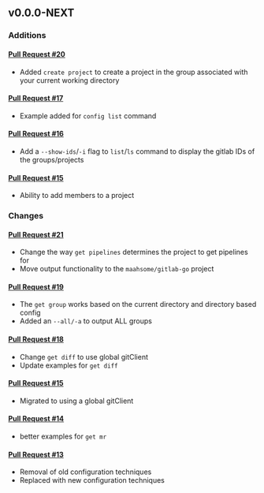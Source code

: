 ## v0.0.0-NEXT

### Additions

#### [Pull Request #20](https://github.com/Maahsome/gitlab-tool/pull/20)

- Added `create project` to create a project in the group associated with your current working directory

#### [Pull Request #17](https://github.com/Maahsome/gitlab-tool/pull/17)

- Example added for `config list` command

#### [Pull Request #16](https://github.com/Maahsome/gitlab-tool/pull/16)

- Add a `--show-ids`/`-i` flag to `list`/`ls` command to display the gitlab IDs of the groups/projects

#### [Pull Request #15](https://github.com/Maahsome/gitlab-tool/pull/15)

- Ability to add members to a project


### Changes

#### [Pull Request #21](https://github.com/Maahsome/gitlab-tool/pull/21)

- Change the way `get pipelines` determines the project to get pipelines for
- Move output functionality to the `maahsome/gitlab-go` project

#### [Pull Request #19](https://github.com/Maahsome/gitlab-tool/pull/19)

- The `get group` works based on the current directory and directory based config
- Added an `--all/-a` to output ALL groups

#### [Pull Request #18](https://github.com/Maahsome/gitlab-tool/pull/18)

- Change `get diff` to use global gitClient
- Update examples for `get diff`

#### [Pull Request #15](https://github.com/Maahsome/gitlab-tool/pull/15)

- Migrated to using a global gitClient

#### [Pull Request #14](https://github.com/Maahsome/gitlab-tool/pull/14)

- better examples for `get mr`

#### [Pull Request #13](https://github.com/Maahsome/gitlab-tool/pull/13)

- Removal of old configuration techniques
- Replaced with new configuration techniques 

